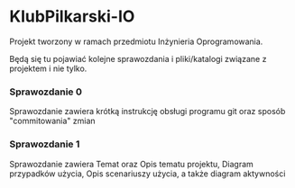 # KlubPilkarski-IO
Projekt tworzony w ramach przedmiotu Inżynieria Oprogramowania.

Będą się tu pojawiać kolejne sprawozdania i pliki/katalogi związane z projektem i nie tylko.

### Sprawozdanie 0
Sprawozdanie zawiera krótką instrukcję obsługi programu git oraz sposób "commitowania" zmian

### Sprawozdanie 1
Sprawozdanie zawiera Temat oraz Opis tematu projektu, Diagram przypadków użycia, Opis scenariuszy użycia, a także diagram aktywności 